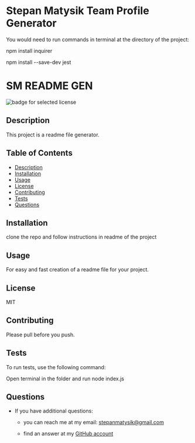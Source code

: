# Stepan Matysik Team Profile Generator

You would need to run commands in terminal at the directory of the project:

npm install inquirer

npm install --save-dev jest

  # SM README GEN
  
  ![badge for selected license](https://img.shields.io/badge/license-MIT-9cf)
  
  ## Description
  
  This project is a readme file generator.

  ## Table of Contents

  * [Description](#description)
  * [Installation](#installation)
  * [Usage](#usage)
  * [License](#license)
  * [Contributing](#contributing)
  * [Tests](#tests)
  * [Questions](#questions)
  
  ## Installation
  
  clone the repo and follow instructions in readme of the project

  ## Usage

  For easy and fast creation of a readme file for your project.

  ## License

  MIT

  ## Contributing

  Please pull before you push.

  ## Tests
  
  To run tests, use the following command:
 
  Open terminal in the folder and run node index.js

  ## Questions
  
  - If you have additional questions:

    - you can reach me at my email:  [stepanmatysik@gmail.com](mailto:stepanmatysik@gmail.com)
 
    - find an answer at my [GitHub account](https://github.com/elfsvet)
  